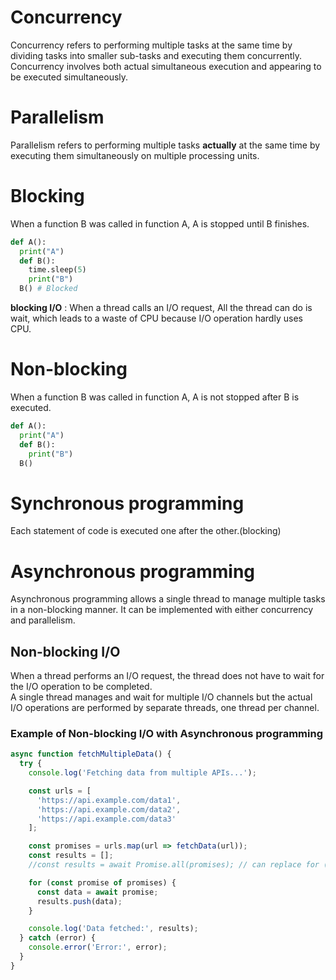 # Concurrency
Concurrency refers to performing multiple tasks at the same time by dividing tasks into smaller sub-tasks and executing them concurrently. Concurrency involves both actual simultaneous execution and appearing to be executed simultaneously.

# Parallelism
Parallelism refers to performing multiple tasks **actually** at the same time by executing them simultaneously on multiple processing units.

# Blocking
When a function B was called in function A, A is stopped until B finishes.
~~~python
def A():
  print("A")
  def B():
    time.sleep(5)
    print("B")
  B() # Blocked
~~~
**blocking I/O** : When a thread calls an I/O request, All the thread can do is wait, which leads to a waste of CPU because I/O operation hardly uses CPU.

# Non-blocking
When a function B was called in function A, A is not stopped after B is executed.
~~~python
def A():
  print("A")
  def B():
    print("B")
  B()
~~~

# Synchronous programming
Each statement of code is executed one after the other.(blocking)

# Asynchronous programming
Asynchronous programming allows a single thread to manage multiple tasks in a non-blocking manner. It can be implemented with either concurrency and parallelism.

## Non-blocking I/O
When a thread performs an I/O request, the thread does not have to wait for the I/O operation to be completed.<br>
A single thread manages and wait for multiple I/O channels but the actual I/O operations are performed by separate threads, one thread per channel.

### Example of Non-blocking I/O with Asynchronous programming
~~~javascript
async function fetchMultipleData() {
  try {
    console.log('Fetching data from multiple APIs...');

    const urls = [
      'https://api.example.com/data1',
      'https://api.example.com/data2',
      'https://api.example.com/data3'
    ];

    const promises = urls.map(url => fetchData(url));
    const results = [];
    //const results = await Promise.all(promises); // can replace for (const promise of promises){

    for (const promise of promises) {
      const data = await promise;
      results.push(data);
    }

    console.log('Data fetched:', results);
  } catch (error) {
    console.error('Error:', error);
  }
}
~~~

